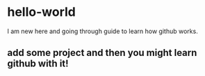# hello-world
I am new here and going through guide to learn how github works.

## add some project and then you might learn github with it!
